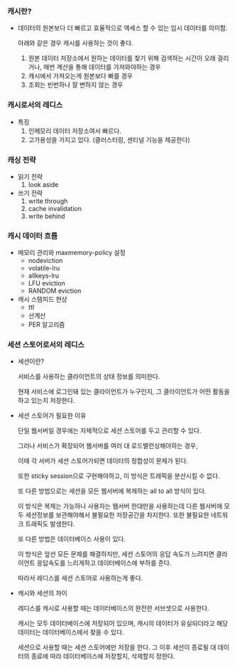 ### 캐시란?

- 데이터의 원본보다 더 빠르고 효율적으로 액세스 할 수 있는 임시 데이터를 의미함.
    
    아래와 같은 경우 캐시를 사용하는 것이 좋다.
    
    1. 원본 데이터 저장소에서 원하는 데이터를 찾기 위해 검색하는 시간이 오래 걸리거나, 매번 계산을 통해 데이터를 가져와야하는 경우
    2. 캐시에서 가져오는게 원본보다 빠를 경우
    3. 조회는 빈번하나 잘 변하지 않는 경우

### 캐시로서의 레디스

- 특징
    1. 인메모리 데이터 저장소여서 빠르다.
    2. 고가용성을 가지고 있다. (클러스터링, 센티널  기능을 제공한다)

### 캐싱 전략

- 읽기 전략
    1. look aside
- 쓰기 전략
    1. write through
    2. cache invalidation
    3. write behind

### 캐시 데이터 흐름

- 메모리 관리와 maxmemory-policy 설정
    - nodeviction
    - volatile-lru
    - allkeys-lru
    - LFU eviction
    - RANDOM eviction
- 캐시 스탬피드 현상
    - ttl
    - 선계산
    - PER 알고리즘

### 세션 스토어로서의 레디스

- 세션이란?
    
     서비스를 사용하는 클라이언트의 상태 정보를 의미한다.
    
    현재 서비스에 로그인돼 있는 클라이언트가 누구인지, 그 클라이언트가 어떤 활동을 하고 있는지 저장한다.
    

- 세션 스토어가 필요한 이유
    
    단일 웹서버일 경우에는 자체적으로 세션 스토어를 두고 관리할 수 있다.
    
    그러나 서비스가 확장되어 웹서버를 여러 대 로드밸런싱해야하는 경우, 
    
    이때 각 서버가 세션 스토어가되면 데이터의 정합성이 문제가 된다.
    
    또한 sticky session으로 구현해야하고, 이 방식은 트래픽을 분산시킬 수 없다.
    
    또 다른 방법으로는 세션을 모든 웹서버에 복제하는 all to all 방식이 있다.
    
    이 방식은 복제는 가능하나 사용자는 웹서버 한대만을 사용하는데 다른 웹서버에 모두 세션정보를 보관해야해서 불필요한 저장공간을 차지한다. 또한 불필요한 네트워크 트래픽도 발생한다.
    
    또 다른 방법은 데이터베이스 사용이 있다.
    
    이 방식은 앞선 모든 문제를 해결하지만, 세션 스토어의 응답 속도가 느려지면 클라이언트 응답속도를 느리게하고 데이터베이스에 부하를 준다.
    
    따라서 레디스를 세션 스토어로 사용하는게 좋다.
    
- 캐시와 세션의 차이
    
    레디스를 캐시로 사용할 때는 데이터베이스의 완전한 서브셋으로 사용한다.
    
    캐시는 모두 데이터베이스에 저장되어 있으며, 캐시의 데이터가 유실되더라고 해당 데이터는 데이터베이스에서 찾을 수 있다.
    
    세션으로 사용할 때는 세션 스토어에만 저장을 한다. 그 이후 세션이 종료될 대 데이터의 종료에 따라 데이터베이스에 저장할지, 삭제할지 정한다.
